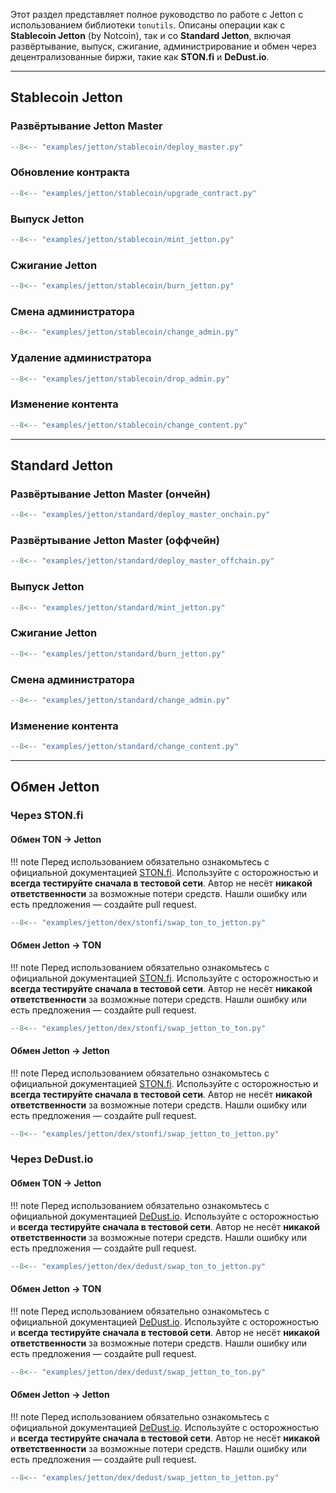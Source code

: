 Этот раздел представляет полное руководство по работе с Jetton с использованием библиотеки `tonutils`.
Описаны операции как с **Stablecoin Jetton** (by Notcoin), так и со **Standard Jetton**, включая развёртывание, выпуск, сжигание, администрирование и обмен через децентрализованные биржи, такие как **STON.fi** и **DeDust.io**.

---

## Stablecoin Jetton

### Развёртывание Jetton Master

```python
--8<-- "examples/jetton/stablecoin/deploy_master.py"
```

### Обновление контракта

```python
--8<-- "examples/jetton/stablecoin/upgrade_contract.py"
```

### Выпуск Jetton

```python
--8<-- "examples/jetton/stablecoin/mint_jetton.py"
```

### Сжигание Jetton

```python
--8<-- "examples/jetton/stablecoin/burn_jetton.py"
```

### Смена администратора

```python
--8<-- "examples/jetton/stablecoin/change_admin.py"
```

### Удаление администратора

```python
--8<-- "examples/jetton/stablecoin/drop_admin.py"
```

### Изменение контента

```python
--8<-- "examples/jetton/stablecoin/change_content.py"
```

---

## Standard Jetton

### Развёртывание Jetton Master (ончейн)

```python
--8<-- "examples/jetton/standard/deploy_master_onchain.py"
```

### Развёртывание Jetton Master (оффчейн)

```python
--8<-- "examples/jetton/standard/deploy_master_offchain.py"
```

### Выпуск Jetton

```python
--8<-- "examples/jetton/standard/mint_jetton.py"
```

### Сжигание Jetton

```python
--8<-- "examples/jetton/standard/burn_jetton.py"
```

### Смена администратора

```python
--8<-- "examples/jetton/standard/change_admin.py"
```

### Изменение контента

```python
--8<-- "examples/jetton/standard/change_content.py"
```

---

## Обмен Jetton

### Через STON.fi

#### Обмен TON → Jetton

!!! note
    Перед использованием обязательно ознакомьтесь с официальной документацией [STON.fi](https://docs.ston.fi/).
    Используйте с осторожностью и **всегда тестируйте сначала в тестовой сети**.
    Автор не несёт **никакой ответственности** за возможные потери средств.
    Нашли ошибку или есть предложения — создайте pull request.

```python
--8<-- "examples/jetton/dex/stonfi/swap_ton_to_jetton.py"
```

#### Обмен Jetton → TON

!!! note
    Перед использованием обязательно ознакомьтесь с официальной документацией [STON.fi](https://docs.ston.fi/).
    Используйте с осторожностью и **всегда тестируйте сначала в тестовой сети**.
    Автор не несёт **никакой ответственности** за возможные потери средств.
    Нашли ошибку или есть предложения — создайте pull request.

```python
--8<-- "examples/jetton/dex/stonfi/swap_jetton_to_ton.py"
```

#### Обмен Jetton → Jetton

!!! note
    Перед использованием обязательно ознакомьтесь с официальной документацией [STON.fi](https://docs.ston.fi/).
    Используйте с осторожностью и **всегда тестируйте сначала в тестовой сети**.
    Автор не несёт **никакой ответственности** за возможные потери средств.
    Нашли ошибку или есть предложения — создайте pull request.

```python
--8<-- "examples/jetton/dex/stonfi/swap_jetton_to_jetton.py"
```

### Через DeDust.io

#### Обмен TON → Jetton

!!! note
    Перед использованием обязательно ознакомьтесь с официальной документацией [DeDust.io](https://docs.dedust.io/docs/introduction).
    Используйте с осторожностью и **всегда тестируйте сначала в тестовой сети**.
    Автор не несёт **никакой ответственности** за возможные потери средств.
    Нашли ошибку или есть предложения — создайте pull request.

```python
--8<-- "examples/jetton/dex/dedust/swap_ton_to_jetton.py"
```

#### Обмен Jetton → TON

!!! note
    Перед использованием обязательно ознакомьтесь с официальной документацией [DeDust.io](https://docs.dedust.io/docs/introduction).
    Используйте с осторожностью и **всегда тестируйте сначала в тестовой сети**.
    Автор не несёт **никакой ответственности** за возможные потери средств.
    Нашли ошибку или есть предложения — создайте pull request.

```python
--8<-- "examples/jetton/dex/dedust/swap_jetton_to_ton.py"
```

#### Обмен Jetton → Jetton

!!! note
    Перед использованием обязательно ознакомьтесь с официальной документацией [DeDust.io](https://docs.dedust.io/docs/introduction).
    Используйте с осторожностью и **всегда тестируйте сначала в тестовой сети**.
    Автор не несёт **никакой ответственности** за возможные потери средств.
    Нашли ошибку или есть предложения — создайте pull request.

```python
--8<-- "examples/jetton/dex/dedust/swap_jetton_to_jetton.py"
```
